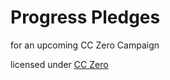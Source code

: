 Progress Pledges
===

for an upcoming CC Zero Campaign

licensed under [CC Zero](http://creativecommons.org/publicdomain/zero/1.0/)